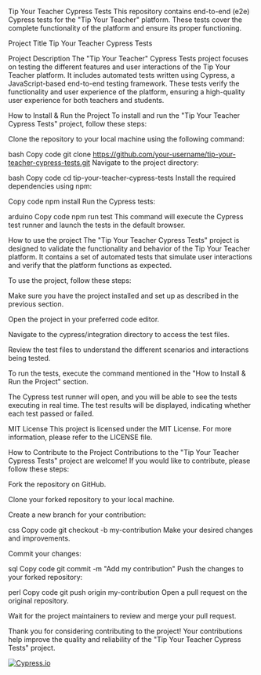 Tip Your Teacher Cypress Tests
This repository contains end-to-end (e2e) Cypress tests for the "Tip Your Teacher" platform. These tests cover the complete functionality of the platform and ensure its proper functioning.

Project Title
Tip Your Teacher Cypress Tests

Project Description
The "Tip Your Teacher" Cypress Tests project focuses on testing the different features and user interactions of the Tip Your Teacher platform. It includes automated tests written using Cypress, a JavaScript-based end-to-end testing framework. These tests verify the functionality and user experience of the platform, ensuring a high-quality user experience for both teachers and students.

How to Install & Run the Project
To install and run the "Tip Your Teacher Cypress Tests" project, follow these steps:

Clone the repository to your local machine using the following command:

bash
Copy code
git clone https://github.com/your-username/tip-your-teacher-cypress-tests.git
Navigate to the project directory:

bash
Copy code
cd tip-your-teacher-cypress-tests
Install the required dependencies using npm:

Copy code
npm install
Run the Cypress tests:

arduino
Copy code
npm run test
This command will execute the Cypress test runner and launch the tests in the default browser.

How to use the project
The "Tip Your Teacher Cypress Tests" project is designed to validate the functionality and behavior of the Tip Your Teacher platform. It contains a set of automated tests that simulate user interactions and verify that the platform functions as expected.

To use the project, follow these steps:

Make sure you have the project installed and set up as described in the previous section.

Open the project in your preferred code editor.

Navigate to the cypress/integration directory to access the test files.

Review the test files to understand the different scenarios and interactions being tested.

To run the tests, execute the command mentioned in the "How to Install & Run the Project" section.

The Cypress test runner will open, and you will be able to see the tests executing in real time. The test results will be displayed, indicating whether each test passed or failed.

MIT License
This project is licensed under the MIT License. For more information, please refer to the LICENSE file.

How to Contribute to the Project
Contributions to the "Tip Your Teacher Cypress Tests" project are welcome! If you would like to contribute, please follow these steps:

Fork the repository on GitHub.

Clone your forked repository to your local machine.

Create a new branch for your contribution:

css
Copy code
git checkout -b my-contribution
Make your desired changes and improvements.

Commit your changes:

sql
Copy code
git commit -m "Add my contribution"
Push the changes to your forked repository:

perl
Copy code
git push origin my-contribution
Open a pull request on the original repository.

Wait for the project maintainers to review and merge your pull request.

Thank you for considering contributing to the project! Your contributions help improve the quality and reliability of the "Tip Your Teacher Cypress Tests" project.

[![Cypress.io](https://img.shields.io/badge/tested%20with-Cypress-04C38E.svg)](https://www.cypress.io/)
